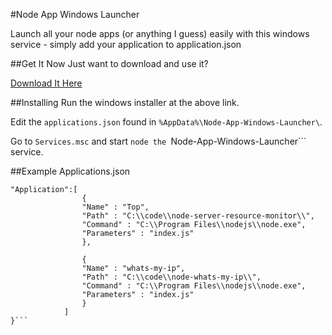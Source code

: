 #Node App Windows Launcher

Launch all your node apps (or anything I guess) easily with this windows service - simply add your application to application.json

##Get It Now
Just want to download and use it?

[Download It Here](http://j4m355.com/node-app-windows-launcher/)

##Installing
Run the windows installer at the above link. 

Edit the ```applications.json``` found in ```%AppData%\Node-App-Windows-Launcher\```.

Go to ```Services.msc``` and start ```node the ```Node-App-Windows-Launcher``` service. 

##Example Applications.json

```{
"Application":[
				{
				"Name" : "Top",
				"Path" : "C:\\code\\node-server-resource-monitor\\", 
				"Command" : "C:\\Program Files\\nodejs\\node.exe",
				"Parameters" : "index.js"
				},
				
				{
				"Name" : "whats-my-ip",
				"Path" : "C:\\code\\node-whats-my-ip\\", 
				"Command" : "C:\\Program Files\\nodejs\\node.exe",
				"Parameters" : "index.js"
				}
			]
}```




